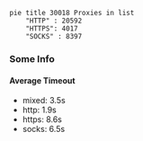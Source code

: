
```mermaid
pie title 30018 Proxies in list
    "HTTP" : 20592
    "HTTPS": 4017
    "SOCKS" : 8397
```

### Some Info
#### Average Timeout

- mixed: 3.5s
- http: 1.9s
- https: 8.6s
- socks: 6.5s
